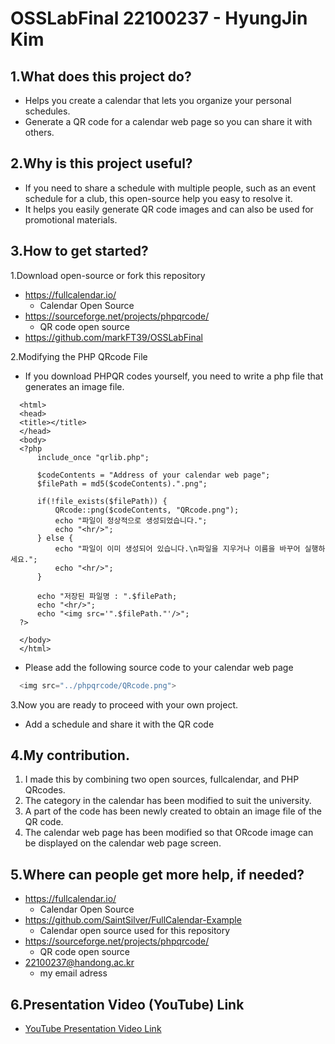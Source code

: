 # OSSLabFinal 22100237 - HyungJin Kim

1.What does this project do?
---------------------------------------------
  - Helps you create a calendar that lets you organize your personal schedules.
  - Generate a QR code for a calendar web page so you can share it with others.


2.Why is this project useful?
---------------------------------------------
  - If you need to share a schedule with multiple people, such as an event schedule for a club, this open-source help you easy to resolve it.
  - It helps you easily generate QR code images and can also be used for promotional materials.


3.How to get started?
---------------------------------------------
  1.Download open-source or fork this repository 
  - https://fullcalendar.io/
    - Calendar Open Source
  - https://sourceforge.net/projects/phpqrcode/
    - QR code open source
  - https://github.com/markFT39/OSSLabFinal
  
  
  2.Modifying the PHP QRcode File 
  - If you download PHPQR codes yourself, you need to write a php file that generates an image file.
  ```
    <html>
    <head>
    <title></title>
    </head>
    <body>
    <?php
        include_once "qrlib.php";

        $codeContents = "Address of your calendar web page";
        $filePath = md5($codeContents).".png";

        if(!file_exists($filePath)) {
            QRcode::png($codeContents, "QRcode.png");
            echo "파일이 정상적으로 생성되었습니다.";
            echo "<hr/>";
        } else {
            echo "파일이 이미 생성되어 있습니다.\n파일을 지우거나 이름을 바꾸어 실행하세요.";
            echo "<hr/>";
        }

        echo "저장된 파일명 : ".$filePath;
        echo "<hr/>";
        echo "<img src='".$filePath."'/>";
    ?>

    </body>
    </html>
   ```
   
   -  Please add the following source code to your calendar web page
  
  ```c
    <img src="../phpqrcode/QRcode.png">
  ```
  
  
  3.Now you are ready to proceed with your own project.
  - Add a schedule and share it with the QR code


4.My contribution.
---------------------------------------------
  1. I made this by combining two open sources, fullcalendar, and PHP QRcodes.
  2. The category in the calendar has been modified to suit the university.
  3. A part of the code has been newly created to obtain an image file of the QR code.
  4. The calendar web page has been modified so that ORcode image can be displayed on the calendar web page screen.


5.Where can people get more help, if needed?
---------------------------------------------
  - https://fullcalendar.io/
    - Calendar Open Source
  - https://github.com/SaintSilver/FullCalendar-Example
    - Calendar open source used for this repository
  - https://sourceforge.net/projects/phpqrcode/
    - QR code open source
  - 22100237@handong.ac.kr
    - my email adress


6.Presentation Video (YouTube) Link
---------------------------------------------
  - [YouTube Presentation Video Link](https://www.youtube.com/watch?v=Q-AzC9IC7AY)
